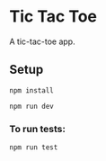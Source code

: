# Tic Tac Toe
A tic-tac-toe app.

## Setup
```
npm install

npm run dev
```

### To run tests:
```
npm run test
```